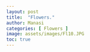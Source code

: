 ```yaml
---
layout: post
title:  "Flowers."
author: Manasi
categories: [ Flowers ]
image: assets/images/Fl10.JPG
toc: true
---
```

